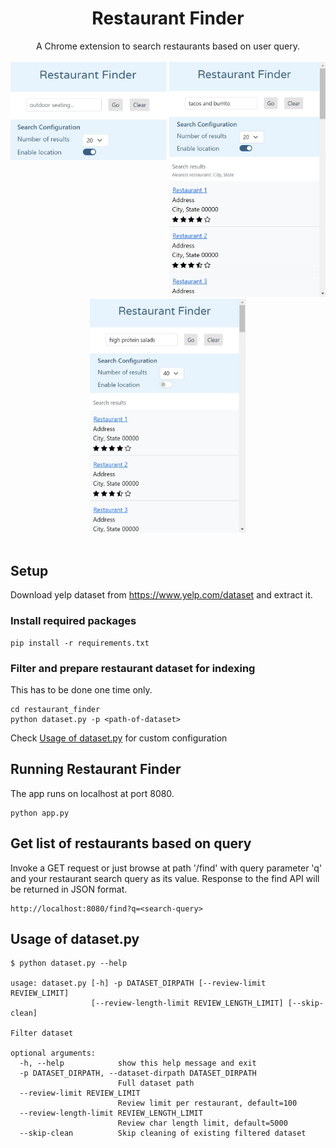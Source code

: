 <h1 align="center">Restaurant Finder</h1>
<div align="center">A Chrome extension to search restaurants based on user query.</div>
<br />
<div align="center">
<span><img src="screenshot/default-ui.jpg" width="250" align="top"></span>
<span><img src="screenshot/ui-20-results-location-enabled.jpg" width="250"></span>
<span><img src="screenshot/ui-40-results-location-disabled.jpg" width="250"></span>
</div>
<br />

## Setup
Download yelp dataset from https://www.yelp.com/dataset and extract it.

### Install required packages
```commandline
pip install -r requirements.txt
```

### Filter and prepare restaurant dataset for indexing
This has to be done one time only.
```commandline
cd restaurant_finder
python dataset.py -p <path-of-dataset>
```
Check [Usage of dataset.py](#usage-of-datasetpy) for custom configuration

## Running Restaurant Finder
The app runs on localhost at port 8080.
```commandline
python app.py
```

## Get list of restaurants based on query
Invoke a GET request or just browse at path '/find' with query parameter 'q' and your restaurant search query as its value.
Response to the find API will be returned in JSON format.
```commandline
http://localhost:8080/find?q=<search-query>
```

## Usage of dataset.py
```commandline
$ python dataset.py --help

usage: dataset.py [-h] -p DATASET_DIRPATH [--review-limit REVIEW_LIMIT]
                  [--review-length-limit REVIEW_LENGTH_LIMIT] [--skip-clean]

Filter dataset

optional arguments:
  -h, --help            show this help message and exit
  -p DATASET_DIRPATH, --dataset-dirpath DATASET_DIRPATH
                        Full dataset path
  --review-limit REVIEW_LIMIT
                        Review limit per restaurant, default=100
  --review-length-limit REVIEW_LENGTH_LIMIT
                        Review char length limit, default=5000
  --skip-clean          Skip cleaning of existing filtered dataset
``` 

